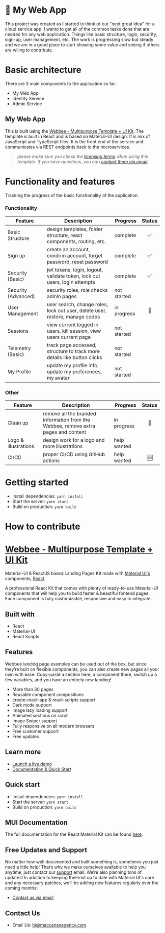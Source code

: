 # 🚀 My Web App

This project was created as I started to think of our "next great idea" for a cloud service app. I wantd to get all of the common tasks done that are needed for any web application. Things like basic structure, login, security, sign-up, user management, etc. The work is progressing slow but steady and we are in a good place to start showing some value and seeing if others are wiling to contribute.

# Basic architecture

There are 3 main components to the application so far. 
- My Web App
- Identity Service
- Admin Service

## My Web App

This is built using the [Webbee - Multipurpose Template + UI Kit](https://webbee.maccarianagency.com/). The template is built in React and is based on Material-UI design. It is mix of JavaScript and TypeScript files. It is the front end of the service and communicates via REST endpoints back to the microservices.

> *please make sure you check the [licensing terms](https://mui.com/store/license/#i-standard-license) when using this template. If you have questions, you can [contact them via email](hi@maccarianagency.com).*

# Functionality and features

Tracking the progress of the basic functionality of the application.

### Functionality

| Feature             | Description                                                                  | Progress    | Status |
| ------------------- | ---------------------------------------------------------------------------- | ----------- | :----: |
| Basic Structure     | design templates, folder structure, react components, routing, etc.          | complete    |   ✅   |
| Sign up             | create an account, condirm account, forget password, reset password          | complete    |   ✅   |
| Security (Basic)    | jwt tokens, login, logout, validate token, lock out users, login attempts    | complete    |   ✅   |
| Security (Advanced) | security roles, role checks admin pages                                      | not started |        |
| User Management     | user search, change roles, lock out user, delete user, restore, manage codes | in progress |   🚧   |
| Sessions            | view current logged in users, kill session, view users current page          | not started |        |
| Telemetry (Basic)   | track page accessed, structure to track more details like button clicks      | not started |        |
| My Profile          | update my profile info, update my preferences, my avatar                     | not started |        |

### Other

| Feature  | Description                                                                        | Progress    | Status |
| -------- | ---------------------------------------------------------------------------------- | ----------- | :----: |
| Clean up | remove all the branded information from the Webbee, remove extra pages and content | in progress |   🚧   |
| Logo & illustrations    | design work for a logo and more illustrations                       | help wanted |        |
| CI/CD    | proper CI/CD using GitHub actions                                                  | help wanted |   🆘   |

# Getting started

- Install dependencies: `yarn install`
- Start the server: `yarn start`
- Build on production: `yarn build`

# How to contribute

# [Webbee - Multipurpose Template + UI Kit](https://webbee.maccarianagency.com/)

Material-UI & ReactJS based Landing Pages Kit made with [Material UI's](https://material-ui.com/?ref=maccarian-agency) components, [React](https://reactjs.org/?ref=maccarian-agency).

A professional React Kit that comes with plenty of ready-to-use Material-UI components that will help you to build faster & beautiful fontend pages. Each component is fully customizable, responsive and easy to integrate.

## Built with

- React
- Material-UI
- React Scripts

## Features

Webbee landing page examples can be used out of the box, but since they’re built on flexible components, you can also create new pages all your own with ease. Copy-paste a section here, a component there, switch up a few variables, and you have an entirely new landing!

- More than 30 pages
- Reusable component compositions
- create-react-app & react-scripts support
- Dark mode support
- Image lazy loading support
- Animated sections on scroll
- Image Swiper support
- Fully responsive on all modern browsers
- Free customer support
- Free updates

## Learn more

- [Launch a live demo](https://webbee.maccarianagency.com)
- [Documentation & Quick Start](https://webbee.maccarianagency.com/docs-introduction)

## Quick start

- Install dependencies: `yarn install`
- Start the server: `yarn start`
- Build on production: `yarn build`

## MUI Documentation

The full documentation for the React Material Kit can be found [here](https://next.material-ui.com?ref=maccarian-agency).

## Free Updates and Support

No matter how well documented and built something is, sometimes you just need a little help! That’s why we make ourselves available to help you anytime, just contact our [support](hi@maccarianagency.com) email. We’re also planning tons of updates! In addition to keeping theFront up to date with Material UI's core and any necessary patches, we’ll be adding new features regularly over the coming months!

- [Contact us via email](hi@maccarianagency.com)

## Contact Us

- Email Us: hi@maccarianagency.com

